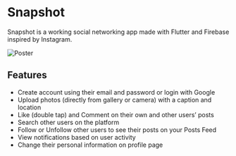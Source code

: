 # Snapshot

Snapshot is a working social networking app made with Flutter and Firebase inspired by Instagram.

<p>
  <img src="https://raw.githubusercontent.com/sidxharth/Snapshot-Instagram-Clone/master/poster.png" alt="Poster">
</p>

## Features
 * Create account using their email and password or login with Google 
 * Upload photos (directly from gallery or camera) with a caption and location 
 * Like (double tap) and Comment on their own and other users’ posts 
 * Search other users on the platform 
 * Follow or Unfollow other users to see their posts on your Posts Feed 
 * View notifications based on user activity 
 * Change their personal information on profile page
